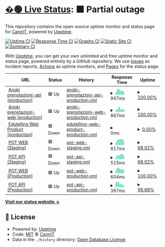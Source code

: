 # [�🟢 Live Status](https://cannavit.github.io/upptime/): <!--live status--> **🟧 Partial outage**

This repository contains the open-source uptime monitor and status page for [CannIT](https://demo.upptime.js.org), powered by [Upptime](https://github.com/upptime/upptime).

[![Uptime CI](https://github.com/cannavit/upptime/workflows/Uptime%20CI/badge.svg)](https://github.com/cannavit/upptime/actions?query=workflow%3A%22Uptime+CI%22)
[![Response Time CI](https://github.com/cannavit/upptime/workflows/Response%20Time%20CI/badge.svg)](https://github.com/cannavit/upptime/actions?query=workflow%3A%22Response+Time+CI%22)
[![Graphs CI](https://github.com/cannavit/upptime/workflows/Graphs%20CI/badge.svg)](https://github.com/cannavit/upptime/actions?query=workflow%3A%22Graphs+CI%22)
[![Static Site CI](https://github.com/cannavit/upptime/workflows/Static%20Site%20CI/badge.svg)](https://github.com/cannavit/upptime/actions?query=workflow%3A%22Static+Site+CI%22)
[![Summary CI](https://github.com/cannavit/upptime/workflows/Summary%20CI/badge.svg)](https://github.com/cannavit/upptime/actions?query=workflow%3A%22Summary+CI%22)

With [Upptime](https://upptime.js.org), you can get your own unlimited and free uptime monitor and status page, powered entirely by a GitHub repository. We use [Issues](https://github.com/cannavit/upptime/issues) as incident reports, [Actions](https://github.com/cannavit/upptime/actions) as uptime monitors, and [Pages](https://demo.upptime.js.org) for the status page.

<!--start: status pages-->
<!-- This summary is generated by Upptime (https://github.com/upptime/upptime) -->
<!-- Do not edit this manually, your changes will be overwritten -->
<!-- prettier-ignore -->
| URL | Status | History | Response Time | Uptime |
| --- | ------ | ------- | ------------- | ------ |
| <img alt="" src="https://icons.duckduckgo.com/ip3/prenotazioni-api.cloud.anoki.it.ico" height="13"> [Anoki prenotazioni-api [production]](https://prenotazioni-api.cloud.anoki.it/reservation-be/swagger-ui.html) | 🟩 Up | [anoki-prenotazioni-api-production.yml](https://github.com/cannavit/upptime/commits/HEAD/history/anoki-prenotazioni-api-production.yml) | <details><summary><img alt="Response time graph" src="./graphs/anoki-prenotazioni-api-production/response-time-week.png" height="20"> 947ms</summary><br><a href="https://cannavit.github.io/upptime/history/anoki-prenotazioni-api-production"><img alt="Response time 1057" src="https://img.shields.io/endpoint?url=https%3A%2F%2Fraw.githubusercontent.com%2Fcannavit%2Fupptime%2FHEAD%2Fapi%2Fanoki-prenotazioni-api-production%2Fresponse-time.json"></a><br><a href="https://cannavit.github.io/upptime/history/anoki-prenotazioni-api-production"><img alt="24-hour response time 725" src="https://img.shields.io/endpoint?url=https%3A%2F%2Fraw.githubusercontent.com%2Fcannavit%2Fupptime%2FHEAD%2Fapi%2Fanoki-prenotazioni-api-production%2Fresponse-time-day.json"></a><br><a href="https://cannavit.github.io/upptime/history/anoki-prenotazioni-api-production"><img alt="7-day response time 947" src="https://img.shields.io/endpoint?url=https%3A%2F%2Fraw.githubusercontent.com%2Fcannavit%2Fupptime%2FHEAD%2Fapi%2Fanoki-prenotazioni-api-production%2Fresponse-time-week.json"></a><br><a href="https://cannavit.github.io/upptime/history/anoki-prenotazioni-api-production"><img alt="30-day response time 979" src="https://img.shields.io/endpoint?url=https%3A%2F%2Fraw.githubusercontent.com%2Fcannavit%2Fupptime%2FHEAD%2Fapi%2Fanoki-prenotazioni-api-production%2Fresponse-time-month.json"></a><br><a href="https://cannavit.github.io/upptime/history/anoki-prenotazioni-api-production"><img alt="1-year response time 1047" src="https://img.shields.io/endpoint?url=https%3A%2F%2Fraw.githubusercontent.com%2Fcannavit%2Fupptime%2FHEAD%2Fapi%2Fanoki-prenotazioni-api-production%2Fresponse-time-year.json"></a></details> | <details><summary><a href="https://cannavit.github.io/upptime/history/anoki-prenotazioni-api-production">100.00%</a></summary><a href="https://cannavit.github.io/upptime/history/anoki-prenotazioni-api-production"><img alt="All-time uptime 100.00%" src="https://img.shields.io/endpoint?url=https%3A%2F%2Fraw.githubusercontent.com%2Fcannavit%2Fupptime%2FHEAD%2Fapi%2Fanoki-prenotazioni-api-production%2Fuptime.json"></a><br><a href="https://cannavit.github.io/upptime/history/anoki-prenotazioni-api-production"><img alt="24-hour uptime 100.00%" src="https://img.shields.io/endpoint?url=https%3A%2F%2Fraw.githubusercontent.com%2Fcannavit%2Fupptime%2FHEAD%2Fapi%2Fanoki-prenotazioni-api-production%2Fuptime-day.json"></a><br><a href="https://cannavit.github.io/upptime/history/anoki-prenotazioni-api-production"><img alt="7-day uptime 100.00%" src="https://img.shields.io/endpoint?url=https%3A%2F%2Fraw.githubusercontent.com%2Fcannavit%2Fupptime%2FHEAD%2Fapi%2Fanoki-prenotazioni-api-production%2Fuptime-week.json"></a><br><a href="https://cannavit.github.io/upptime/history/anoki-prenotazioni-api-production"><img alt="30-day uptime 100.00%" src="https://img.shields.io/endpoint?url=https%3A%2F%2Fraw.githubusercontent.com%2Fcannavit%2Fupptime%2FHEAD%2Fapi%2Fanoki-prenotazioni-api-production%2Fuptime-month.json"></a><br><a href="https://cannavit.github.io/upptime/history/anoki-prenotazioni-api-production"><img alt="1-year uptime 100.00%" src="https://img.shields.io/endpoint?url=https%3A%2F%2Fraw.githubusercontent.com%2Fcannavit%2Fupptime%2FHEAD%2Fapi%2Fanoki-prenotazioni-api-production%2Fuptime-year.json"></a></details>
| <img alt="" src="https://icons.duckduckgo.com/ip3/prenota.cloud.anoki.it.ico" height="13"> [Anoki prenotazioni-web [production]](https://prenota.cloud.anoki.it/) | 🟩 Up | [anoki-prenotazioni-web-production.yml](https://github.com/cannavit/upptime/commits/HEAD/history/anoki-prenotazioni-web-production.yml) | <details><summary><img alt="Response time graph" src="./graphs/anoki-prenotazioni-web-production/response-time-week.png" height="20"> 867ms</summary><br><a href="https://cannavit.github.io/upptime/history/anoki-prenotazioni-web-production"><img alt="Response time 936" src="https://img.shields.io/endpoint?url=https%3A%2F%2Fraw.githubusercontent.com%2Fcannavit%2Fupptime%2FHEAD%2Fapi%2Fanoki-prenotazioni-web-production%2Fresponse-time.json"></a><br><a href="https://cannavit.github.io/upptime/history/anoki-prenotazioni-web-production"><img alt="24-hour response time 795" src="https://img.shields.io/endpoint?url=https%3A%2F%2Fraw.githubusercontent.com%2Fcannavit%2Fupptime%2FHEAD%2Fapi%2Fanoki-prenotazioni-web-production%2Fresponse-time-day.json"></a><br><a href="https://cannavit.github.io/upptime/history/anoki-prenotazioni-web-production"><img alt="7-day response time 867" src="https://img.shields.io/endpoint?url=https%3A%2F%2Fraw.githubusercontent.com%2Fcannavit%2Fupptime%2FHEAD%2Fapi%2Fanoki-prenotazioni-web-production%2Fresponse-time-week.json"></a><br><a href="https://cannavit.github.io/upptime/history/anoki-prenotazioni-web-production"><img alt="30-day response time 896" src="https://img.shields.io/endpoint?url=https%3A%2F%2Fraw.githubusercontent.com%2Fcannavit%2Fupptime%2FHEAD%2Fapi%2Fanoki-prenotazioni-web-production%2Fresponse-time-month.json"></a><br><a href="https://cannavit.github.io/upptime/history/anoki-prenotazioni-web-production"><img alt="1-year response time 928" src="https://img.shields.io/endpoint?url=https%3A%2F%2Fraw.githubusercontent.com%2Fcannavit%2Fupptime%2FHEAD%2Fapi%2Fanoki-prenotazioni-web-production%2Fresponse-time-year.json"></a></details> | <details><summary><a href="https://cannavit.github.io/upptime/history/anoki-prenotazioni-web-production">100.00%</a></summary><a href="https://cannavit.github.io/upptime/history/anoki-prenotazioni-web-production"><img alt="All-time uptime 99.98%" src="https://img.shields.io/endpoint?url=https%3A%2F%2Fraw.githubusercontent.com%2Fcannavit%2Fupptime%2FHEAD%2Fapi%2Fanoki-prenotazioni-web-production%2Fuptime.json"></a><br><a href="https://cannavit.github.io/upptime/history/anoki-prenotazioni-web-production"><img alt="24-hour uptime 100.00%" src="https://img.shields.io/endpoint?url=https%3A%2F%2Fraw.githubusercontent.com%2Fcannavit%2Fupptime%2FHEAD%2Fapi%2Fanoki-prenotazioni-web-production%2Fuptime-day.json"></a><br><a href="https://cannavit.github.io/upptime/history/anoki-prenotazioni-web-production"><img alt="7-day uptime 100.00%" src="https://img.shields.io/endpoint?url=https%3A%2F%2Fraw.githubusercontent.com%2Fcannavit%2Fupptime%2FHEAD%2Fapi%2Fanoki-prenotazioni-web-production%2Fuptime-week.json"></a><br><a href="https://cannavit.github.io/upptime/history/anoki-prenotazioni-web-production"><img alt="30-day uptime 100.00%" src="https://img.shields.io/endpoint?url=https%3A%2F%2Fraw.githubusercontent.com%2Fcannavit%2Fupptime%2FHEAD%2Fapi%2Fanoki-prenotazioni-web-production%2Fuptime-month.json"></a><br><a href="https://cannavit.github.io/upptime/history/anoki-prenotazioni-web-production"><img alt="1-year uptime 100.00%" src="https://img.shields.io/endpoint?url=https%3A%2F%2Fraw.githubusercontent.com%2Fcannavit%2Fupptime%2FHEAD%2Fapi%2Fanoki-prenotazioni-web-production%2Fuptime-year.json"></a></details>
| <img alt="" src="https://icons.duckduckgo.com/ip3/edutelling.it.ico" height="13"> [Edutelling Web Product [production]](https://edutelling.it/) | 🟥 Down | [edutelling-web-product-production.yml](https://github.com/cannavit/upptime/commits/HEAD/history/edutelling-web-product-production.yml) | <details><summary><img alt="Response time graph" src="./graphs/edutelling-web-product-production/response-time-week.png" height="20"> 0ms</summary><br><a href="https://cannavit.github.io/upptime/history/edutelling-web-product-production"><img alt="Response time 930" src="https://img.shields.io/endpoint?url=https%3A%2F%2Fraw.githubusercontent.com%2Fcannavit%2Fupptime%2FHEAD%2Fapi%2Fedutelling-web-product-production%2Fresponse-time.json"></a><br><a href="https://cannavit.github.io/upptime/history/edutelling-web-product-production"><img alt="24-hour response time 0" src="https://img.shields.io/endpoint?url=https%3A%2F%2Fraw.githubusercontent.com%2Fcannavit%2Fupptime%2FHEAD%2Fapi%2Fedutelling-web-product-production%2Fresponse-time-day.json"></a><br><a href="https://cannavit.github.io/upptime/history/edutelling-web-product-production"><img alt="7-day response time 0" src="https://img.shields.io/endpoint?url=https%3A%2F%2Fraw.githubusercontent.com%2Fcannavit%2Fupptime%2FHEAD%2Fapi%2Fedutelling-web-product-production%2Fresponse-time-week.json"></a><br><a href="https://cannavit.github.io/upptime/history/edutelling-web-product-production"><img alt="30-day response time 0" src="https://img.shields.io/endpoint?url=https%3A%2F%2Fraw.githubusercontent.com%2Fcannavit%2Fupptime%2FHEAD%2Fapi%2Fedutelling-web-product-production%2Fresponse-time-month.json"></a><br><a href="https://cannavit.github.io/upptime/history/edutelling-web-product-production"><img alt="1-year response time 921" src="https://img.shields.io/endpoint?url=https%3A%2F%2Fraw.githubusercontent.com%2Fcannavit%2Fupptime%2FHEAD%2Fapi%2Fedutelling-web-product-production%2Fresponse-time-year.json"></a></details> | <details><summary><a href="https://cannavit.github.io/upptime/history/edutelling-web-product-production">0.00%</a></summary><a href="https://cannavit.github.io/upptime/history/edutelling-web-product-production"><img alt="All-time uptime 96.37%" src="https://img.shields.io/endpoint?url=https%3A%2F%2Fraw.githubusercontent.com%2Fcannavit%2Fupptime%2FHEAD%2Fapi%2Fedutelling-web-product-production%2Fuptime.json"></a><br><a href="https://cannavit.github.io/upptime/history/edutelling-web-product-production"><img alt="24-hour uptime 0.00%" src="https://img.shields.io/endpoint?url=https%3A%2F%2Fraw.githubusercontent.com%2Fcannavit%2Fupptime%2FHEAD%2Fapi%2Fedutelling-web-product-production%2Fuptime-day.json"></a><br><a href="https://cannavit.github.io/upptime/history/edutelling-web-product-production"><img alt="7-day uptime 0.00%" src="https://img.shields.io/endpoint?url=https%3A%2F%2Fraw.githubusercontent.com%2Fcannavit%2Fupptime%2FHEAD%2Fapi%2Fedutelling-web-product-production%2Fuptime-week.json"></a><br><a href="https://cannavit.github.io/upptime/history/edutelling-web-product-production"><img alt="30-day uptime 1.38%" src="https://img.shields.io/endpoint?url=https%3A%2F%2Fraw.githubusercontent.com%2Fcannavit%2Fupptime%2FHEAD%2Fapi%2Fedutelling-web-product-production%2Fuptime-month.json"></a><br><a href="https://cannavit.github.io/upptime/history/edutelling-web-product-production"><img alt="1-year uptime 90.05%" src="https://img.shields.io/endpoint?url=https%3A%2F%2Fraw.githubusercontent.com%2Fcannavit%2Fupptime%2FHEAD%2Fapi%2Fedutelling-web-product-production%2Fuptime-year.json"></a></details>
| <img alt="" src="https://icons.duckduckgo.com/ip3/pot-uat.paxitalia.com.ico" height="13"> [POT WEB [Staging]](https://pot-uat.paxitalia.com:5443) | 🟥 Down | [pot-web-staging.yml](https://github.com/cannavit/upptime/commits/HEAD/history/pot-web-staging.yml) | <details><summary><img alt="Response time graph" src="./graphs/pot-web-staging/response-time-week.png" height="20"> 817ms</summary><br><a href="https://cannavit.github.io/upptime/history/pot-web-staging"><img alt="Response time 828" src="https://img.shields.io/endpoint?url=https%3A%2F%2Fraw.githubusercontent.com%2Fcannavit%2Fupptime%2FHEAD%2Fapi%2Fpot-web-staging%2Fresponse-time.json"></a><br><a href="https://cannavit.github.io/upptime/history/pot-web-staging"><img alt="24-hour response time 0" src="https://img.shields.io/endpoint?url=https%3A%2F%2Fraw.githubusercontent.com%2Fcannavit%2Fupptime%2FHEAD%2Fapi%2Fpot-web-staging%2Fresponse-time-day.json"></a><br><a href="https://cannavit.github.io/upptime/history/pot-web-staging"><img alt="7-day response time 817" src="https://img.shields.io/endpoint?url=https%3A%2F%2Fraw.githubusercontent.com%2Fcannavit%2Fupptime%2FHEAD%2Fapi%2Fpot-web-staging%2Fresponse-time-week.json"></a><br><a href="https://cannavit.github.io/upptime/history/pot-web-staging"><img alt="30-day response time 810" src="https://img.shields.io/endpoint?url=https%3A%2F%2Fraw.githubusercontent.com%2Fcannavit%2Fupptime%2FHEAD%2Fapi%2Fpot-web-staging%2Fresponse-time-month.json"></a><br><a href="https://cannavit.github.io/upptime/history/pot-web-staging"><img alt="1-year response time 856" src="https://img.shields.io/endpoint?url=https%3A%2F%2Fraw.githubusercontent.com%2Fcannavit%2Fupptime%2FHEAD%2Fapi%2Fpot-web-staging%2Fresponse-time-year.json"></a></details> | <details><summary><a href="https://cannavit.github.io/upptime/history/pot-web-staging">68.02%</a></summary><a href="https://cannavit.github.io/upptime/history/pot-web-staging"><img alt="All-time uptime 91.20%" src="https://img.shields.io/endpoint?url=https%3A%2F%2Fraw.githubusercontent.com%2Fcannavit%2Fupptime%2FHEAD%2Fapi%2Fpot-web-staging%2Fuptime.json"></a><br><a href="https://cannavit.github.io/upptime/history/pot-web-staging"><img alt="24-hour uptime 0.00%" src="https://img.shields.io/endpoint?url=https%3A%2F%2Fraw.githubusercontent.com%2Fcannavit%2Fupptime%2FHEAD%2Fapi%2Fpot-web-staging%2Fuptime-day.json"></a><br><a href="https://cannavit.github.io/upptime/history/pot-web-staging"><img alt="7-day uptime 68.02%" src="https://img.shields.io/endpoint?url=https%3A%2F%2Fraw.githubusercontent.com%2Fcannavit%2Fupptime%2FHEAD%2Fapi%2Fpot-web-staging%2Fuptime-week.json"></a><br><a href="https://cannavit.github.io/upptime/history/pot-web-staging"><img alt="30-day uptime 92.64%" src="https://img.shields.io/endpoint?url=https%3A%2F%2Fraw.githubusercontent.com%2Fcannavit%2Fupptime%2FHEAD%2Fapi%2Fpot-web-staging%2Fuptime-month.json"></a><br><a href="https://cannavit.github.io/upptime/history/pot-web-staging"><img alt="1-year uptime 99.11%" src="https://img.shields.io/endpoint?url=https%3A%2F%2Fraw.githubusercontent.com%2Fcannavit%2Fupptime%2FHEAD%2Fapi%2Fpot-web-staging%2Fuptime-year.json"></a></details>
| <img alt="" src="https://icons.duckduckgo.com/ip3/pot-uat.paxitalia.com.ico" height="13"> [POT API [Staging]](http://pot-uat.paxitalia.com:8443/api/public/auth/signin) | 🟥 Down | [pot-api-staging.yml](https://github.com/cannavit/upptime/commits/HEAD/history/pot-api-staging.yml) | <details><summary><img alt="Response time graph" src="./graphs/pot-api-staging/response-time-week.png" height="20"> 515ms</summary><br><a href="https://cannavit.github.io/upptime/history/pot-api-staging"><img alt="Response time 415" src="https://img.shields.io/endpoint?url=https%3A%2F%2Fraw.githubusercontent.com%2Fcannavit%2Fupptime%2FHEAD%2Fapi%2Fpot-api-staging%2Fresponse-time.json"></a><br><a href="https://cannavit.github.io/upptime/history/pot-api-staging"><img alt="24-hour response time 0" src="https://img.shields.io/endpoint?url=https%3A%2F%2Fraw.githubusercontent.com%2Fcannavit%2Fupptime%2FHEAD%2Fapi%2Fpot-api-staging%2Fresponse-time-day.json"></a><br><a href="https://cannavit.github.io/upptime/history/pot-api-staging"><img alt="7-day response time 515" src="https://img.shields.io/endpoint?url=https%3A%2F%2Fraw.githubusercontent.com%2Fcannavit%2Fupptime%2FHEAD%2Fapi%2Fpot-api-staging%2Fresponse-time-week.json"></a><br><a href="https://cannavit.github.io/upptime/history/pot-api-staging"><img alt="30-day response time 530" src="https://img.shields.io/endpoint?url=https%3A%2F%2Fraw.githubusercontent.com%2Fcannavit%2Fupptime%2FHEAD%2Fapi%2Fpot-api-staging%2Fresponse-time-month.json"></a><br><a href="https://cannavit.github.io/upptime/history/pot-api-staging"><img alt="1-year response time 417" src="https://img.shields.io/endpoint?url=https%3A%2F%2Fraw.githubusercontent.com%2Fcannavit%2Fupptime%2FHEAD%2Fapi%2Fpot-api-staging%2Fresponse-time-year.json"></a></details> | <details><summary><a href="https://cannavit.github.io/upptime/history/pot-api-staging">68.02%</a></summary><a href="https://cannavit.github.io/upptime/history/pot-api-staging"><img alt="All-time uptime 90.73%" src="https://img.shields.io/endpoint?url=https%3A%2F%2Fraw.githubusercontent.com%2Fcannavit%2Fupptime%2FHEAD%2Fapi%2Fpot-api-staging%2Fuptime.json"></a><br><a href="https://cannavit.github.io/upptime/history/pot-api-staging"><img alt="24-hour uptime 0.00%" src="https://img.shields.io/endpoint?url=https%3A%2F%2Fraw.githubusercontent.com%2Fcannavit%2Fupptime%2FHEAD%2Fapi%2Fpot-api-staging%2Fuptime-day.json"></a><br><a href="https://cannavit.github.io/upptime/history/pot-api-staging"><img alt="7-day uptime 68.02%" src="https://img.shields.io/endpoint?url=https%3A%2F%2Fraw.githubusercontent.com%2Fcannavit%2Fupptime%2FHEAD%2Fapi%2Fpot-api-staging%2Fuptime-week.json"></a><br><a href="https://cannavit.github.io/upptime/history/pot-api-staging"><img alt="30-day uptime 92.64%" src="https://img.shields.io/endpoint?url=https%3A%2F%2Fraw.githubusercontent.com%2Fcannavit%2Fupptime%2FHEAD%2Fapi%2Fpot-api-staging%2Fuptime-month.json"></a><br><a href="https://cannavit.github.io/upptime/history/pot-api-staging"><img alt="1-year uptime 99.11%" src="https://img.shields.io/endpoint?url=https%3A%2F%2Fraw.githubusercontent.com%2Fcannavit%2Fupptime%2FHEAD%2Fapi%2Fpot-api-staging%2Fuptime-year.json"></a></details>
| <img alt="" src="https://icons.duckduckgo.com/ip3/pot.paxitalia.com.ico" height="13"> [POT WEB [Production]](https://pot.paxitalia.com/) | 🟩 Up | [pot-web-production.yml](https://github.com/cannavit/upptime/commits/HEAD/history/pot-web-production.yml) | <details><summary><img alt="Response time graph" src="./graphs/pot-web-production/response-time-week.png" height="20"> 604ms</summary><br><a href="https://cannavit.github.io/upptime/history/pot-web-production"><img alt="Response time 684" src="https://img.shields.io/endpoint?url=https%3A%2F%2Fraw.githubusercontent.com%2Fcannavit%2Fupptime%2FHEAD%2Fapi%2Fpot-web-production%2Fresponse-time.json"></a><br><a href="https://cannavit.github.io/upptime/history/pot-web-production"><img alt="24-hour response time 469" src="https://img.shields.io/endpoint?url=https%3A%2F%2Fraw.githubusercontent.com%2Fcannavit%2Fupptime%2FHEAD%2Fapi%2Fpot-web-production%2Fresponse-time-day.json"></a><br><a href="https://cannavit.github.io/upptime/history/pot-web-production"><img alt="7-day response time 604" src="https://img.shields.io/endpoint?url=https%3A%2F%2Fraw.githubusercontent.com%2Fcannavit%2Fupptime%2FHEAD%2Fapi%2Fpot-web-production%2Fresponse-time-week.json"></a><br><a href="https://cannavit.github.io/upptime/history/pot-web-production"><img alt="30-day response time 692" src="https://img.shields.io/endpoint?url=https%3A%2F%2Fraw.githubusercontent.com%2Fcannavit%2Fupptime%2FHEAD%2Fapi%2Fpot-web-production%2Fresponse-time-month.json"></a><br><a href="https://cannavit.github.io/upptime/history/pot-web-production"><img alt="1-year response time 704" src="https://img.shields.io/endpoint?url=https%3A%2F%2Fraw.githubusercontent.com%2Fcannavit%2Fupptime%2FHEAD%2Fapi%2Fpot-web-production%2Fresponse-time-year.json"></a></details> | <details><summary><a href="https://cannavit.github.io/upptime/history/pot-web-production">100.00%</a></summary><a href="https://cannavit.github.io/upptime/history/pot-web-production"><img alt="All-time uptime 100.00%" src="https://img.shields.io/endpoint?url=https%3A%2F%2Fraw.githubusercontent.com%2Fcannavit%2Fupptime%2FHEAD%2Fapi%2Fpot-web-production%2Fuptime.json"></a><br><a href="https://cannavit.github.io/upptime/history/pot-web-production"><img alt="24-hour uptime 100.00%" src="https://img.shields.io/endpoint?url=https%3A%2F%2Fraw.githubusercontent.com%2Fcannavit%2Fupptime%2FHEAD%2Fapi%2Fpot-web-production%2Fuptime-day.json"></a><br><a href="https://cannavit.github.io/upptime/history/pot-web-production"><img alt="7-day uptime 100.00%" src="https://img.shields.io/endpoint?url=https%3A%2F%2Fraw.githubusercontent.com%2Fcannavit%2Fupptime%2FHEAD%2Fapi%2Fpot-web-production%2Fuptime-week.json"></a><br><a href="https://cannavit.github.io/upptime/history/pot-web-production"><img alt="30-day uptime 100.00%" src="https://img.shields.io/endpoint?url=https%3A%2F%2Fraw.githubusercontent.com%2Fcannavit%2Fupptime%2FHEAD%2Fapi%2Fpot-web-production%2Fuptime-month.json"></a><br><a href="https://cannavit.github.io/upptime/history/pot-web-production"><img alt="1-year uptime 100.00%" src="https://img.shields.io/endpoint?url=https%3A%2F%2Fraw.githubusercontent.com%2Fcannavit%2Fupptime%2FHEAD%2Fapi%2Fpot-web-production%2Fuptime-year.json"></a></details>
| <img alt="" src="https://icons.duckduckgo.com/ip3/pot.paxitalia.com.ico" height="13"> [POT API [Production]](http://pot.paxitalia.com:8443/api/public/auth/signin) | 🟩 Up | [pot-api-production.yml](https://github.com/cannavit/upptime/commits/HEAD/history/pot-api-production.yml) | <details><summary><img alt="Response time graph" src="./graphs/pot-api-production/response-time-week.png" height="20"> 397ms</summary><br><a href="https://cannavit.github.io/upptime/history/pot-api-production"><img alt="Response time 369" src="https://img.shields.io/endpoint?url=https%3A%2F%2Fraw.githubusercontent.com%2Fcannavit%2Fupptime%2FHEAD%2Fapi%2Fpot-api-production%2Fresponse-time.json"></a><br><a href="https://cannavit.github.io/upptime/history/pot-api-production"><img alt="24-hour response time 168" src="https://img.shields.io/endpoint?url=https%3A%2F%2Fraw.githubusercontent.com%2Fcannavit%2Fupptime%2FHEAD%2Fapi%2Fpot-api-production%2Fresponse-time-day.json"></a><br><a href="https://cannavit.github.io/upptime/history/pot-api-production"><img alt="7-day response time 397" src="https://img.shields.io/endpoint?url=https%3A%2F%2Fraw.githubusercontent.com%2Fcannavit%2Fupptime%2FHEAD%2Fapi%2Fpot-api-production%2Fresponse-time-week.json"></a><br><a href="https://cannavit.github.io/upptime/history/pot-api-production"><img alt="30-day response time 415" src="https://img.shields.io/endpoint?url=https%3A%2F%2Fraw.githubusercontent.com%2Fcannavit%2Fupptime%2FHEAD%2Fapi%2Fpot-api-production%2Fresponse-time-month.json"></a><br><a href="https://cannavit.github.io/upptime/history/pot-api-production"><img alt="1-year response time 370" src="https://img.shields.io/endpoint?url=https%3A%2F%2Fraw.githubusercontent.com%2Fcannavit%2Fupptime%2FHEAD%2Fapi%2Fpot-api-production%2Fresponse-time-year.json"></a></details> | <details><summary><a href="https://cannavit.github.io/upptime/history/pot-api-production">99.68%</a></summary><a href="https://cannavit.github.io/upptime/history/pot-api-production"><img alt="All-time uptime 99.93%" src="https://img.shields.io/endpoint?url=https%3A%2F%2Fraw.githubusercontent.com%2Fcannavit%2Fupptime%2FHEAD%2Fapi%2Fpot-api-production%2Fuptime.json"></a><br><a href="https://cannavit.github.io/upptime/history/pot-api-production"><img alt="24-hour uptime 100.00%" src="https://img.shields.io/endpoint?url=https%3A%2F%2Fraw.githubusercontent.com%2Fcannavit%2Fupptime%2FHEAD%2Fapi%2Fpot-api-production%2Fuptime-day.json"></a><br><a href="https://cannavit.github.io/upptime/history/pot-api-production"><img alt="7-day uptime 99.68%" src="https://img.shields.io/endpoint?url=https%3A%2F%2Fraw.githubusercontent.com%2Fcannavit%2Fupptime%2FHEAD%2Fapi%2Fpot-api-production%2Fuptime-week.json"></a><br><a href="https://cannavit.github.io/upptime/history/pot-api-production"><img alt="30-day uptime 99.79%" src="https://img.shields.io/endpoint?url=https%3A%2F%2Fraw.githubusercontent.com%2Fcannavit%2Fupptime%2FHEAD%2Fapi%2Fpot-api-production%2Fuptime-month.json"></a><br><a href="https://cannavit.github.io/upptime/history/pot-api-production"><img alt="1-year uptime 99.89%" src="https://img.shields.io/endpoint?url=https%3A%2F%2Fraw.githubusercontent.com%2Fcannavit%2Fupptime%2FHEAD%2Fapi%2Fpot-api-production%2Fuptime-year.json"></a></details>

<!--end: status pages-->

[**Visit our status website →**](https://demo.upptime.js.org)

## 📄 License

- Powered by: [Upptime](https://github.com/upptime/upptime)
- Code: [MIT](./LICENSE) © [CannIT](https://demo.upptime.js.org)
- Data in the `./history` directory: [Open Database License](https://opendatacommons.org/licenses/odbl/1-0/)
